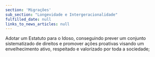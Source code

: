 ```yaml
---
section: 'Migrações'
sub_section: "Longevidade e Intergeracionalidade"
fulfilled_date: null
links_to_news_articles: null
---
```


Adotar um Estatuto para o Idoso, conseguindo prever um conjunto sistematizado de direitos e promover ações proativas visando um envelhecimento ativo, respeitado e valorizado por toda a sociedade;